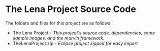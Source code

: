 # The Lena Project Source Code

The folders and files for this project are as follows:

- The Lena Project - *This project's source code, dependencies, some sample images, and the marvin framework.*
- TheLenaProject.zip - *Eclipse project zipped for easy import*